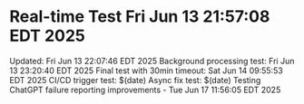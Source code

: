 # Real-time Test Fri Jun 13 21:57:08 EDT 2025
Updated: Fri Jun 13 22:07:46 EDT 2025
Background processing test: Fri Jun 13 23:20:40 EDT 2025
Final test with 30min timeout: Sat Jun 14 09:55:53 EDT 2025
CI/CD trigger test: $(date)
Async fix test: $(date)
Testing ChatGPT failure reporting improvements - Tue Jun 17 11:56:05 EDT 2025
